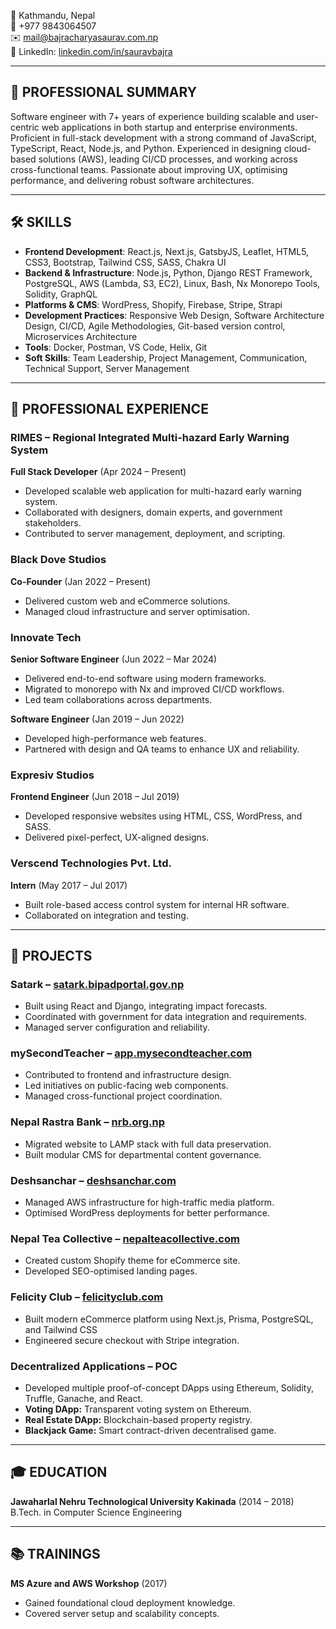 📍 Kathmandu, Nepal  
📱 +977 9843064507  
✉️ [mail@bajracharyasaurav.com.np](mailto:mail@bajracharyasaurav.com.np)  
🔗  LinkedIn: [linkedin.com/in/sauravbajra](https://www.linkedin.com/in/sauravbajra)

---

## 🧠 PROFESSIONAL SUMMARY

Software engineer with 7+ years of experience building scalable and user-centric web applications in both startup and enterprise environments. Proficient in full-stack development with a strong command of JavaScript, TypeScript, React, Node.js, and Python. Experienced in designing cloud-based solutions (AWS), leading CI/CD processes, and working across cross-functional teams. Passionate about improving UX, optimising performance, and delivering robust software architectures.

---

## 🛠️ SKILLS

- **Frontend Development**: React.js, Next.js, GatsbyJS, Leaflet, HTML5, CSS3, Bootstrap, Tailwind CSS, SASS, Chakra UI
- **Backend & Infrastructure**: Node.js, Python, Django REST Framework, PostgreSQL, AWS (Lambda, S3, EC2), Linux, Bash, Nx Monorepo Tools, Solidity, GraphQL
- **Platforms & CMS**: WordPress, Shopify, Firebase, Stripe, Strapi
- **Development Practices**: Responsive Web Design, Software Architecture Design, CI/CD, Agile Methodologies, Git-based version control, Microservices Architecture
- **Tools**: Docker, Postman, VS Code, Helix, Git
- **Soft Skills**: Team Leadership, Project Management, Communication, Technical Support, Server Management

---

## 💼 PROFESSIONAL EXPERIENCE

### RIMES – Regional Integrated Multi-hazard Early Warning System  
**Full Stack Developer** (Apr 2024 – Present)
- Developed scalable web application for multi-hazard early warning system.
- Collaborated with designers, domain experts, and government stakeholders.
- Contributed to server management, deployment, and scripting.

### Black Dove Studios  
**Co-Founder** (Jan 2022 – Present)
- Delivered custom web and eCommerce solutions.
- Managed cloud infrastructure and server optimisation.

### Innovate Tech  

**Senior Software Engineer** (Jun 2022 – Mar 2024)
- Delivered end-to-end software using modern frameworks.  
- Migrated to monorepo with Nx and improved CI/CD workflows.  
- Led team collaborations across departments.

**Software Engineer** (Jan 2019 – Jun 2022)
- Developed high-performance web features.  
- Partnered with design and QA teams to enhance UX and reliability.

### Expresiv Studios  
**Frontend Engineer** (Jun 2018 – Jul 2019)
- Developed responsive websites using HTML, CSS, WordPress, and SASS.
- Delivered pixel-perfect, UX-aligned designs.

### Verscend Technologies Pvt. Ltd.  
**Intern** (May 2017 – Jul 2017)
- Built role-based access control system for internal HR software.
- Collaborated on integration and testing.

---

## 🚀 PROJECTS

### **Satark** – [satark.bipadportal.gov.np](https://satark.bipadportal.gov.np)  
- Built using React and Django, integrating impact forecasts.
- Coordinated with government for data integration and requirements.
- Managed server configuration and reliability.

### **mySecondTeacher** – [app.mysecondteacher.com](https://app.mysecondteacher.com)  
- Contributed to frontend and infrastructure design.
- Led initiatives on public-facing web components.
- Managed cross-functional project coordination.

### **Nepal Rastra Bank** – [nrb.org.np](https://www.nrb.org.np)  
- Migrated website to LAMP stack with full data preservation.
- Built modular CMS for departmental content governance.

### **Deshsanchar** – [deshsanchar.com](https://deshsanchar.com)  
- Managed AWS infrastructure for high-traffic media platform.
- Optimised WordPress deployments for better performance.

### **Nepal Tea Collective** – [nepalteacollective.com](https://nepalteacollective.com)  
- Created custom Shopify theme for eCommerce site.
- Developed SEO-optimised landing pages.

### **Felicity Club** – [felicityclub.com](https://felicityclub.com)  
- Built modern eCommerce platform using Next.js, Prisma, PostgreSQL, and Tailwind CSS
- Engineered secure checkout with Stripe integration.

### **Decentralized Applications – POC**  
- Developed multiple proof-of-concept DApps using Ethereum, Solidity, Truffle, Ganache, and React.
- **Voting DApp:** Transparent voting system on Ethereum.  
- **Real Estate DApp:** Blockchain-based property registry.  
- **Blackjack Game:** Smart contract-driven decentralised game.

---

## 🎓 EDUCATION

**Jawaharlal Nehru Technological University Kakinada** (2014 – 2018)  
B.Tech. in Computer Science Engineering

---

## 📚 TRAININGS

**MS Azure and AWS Workshop** (2017) 
- Gained foundational cloud deployment knowledge.
- Covered server setup and scalability concepts.
